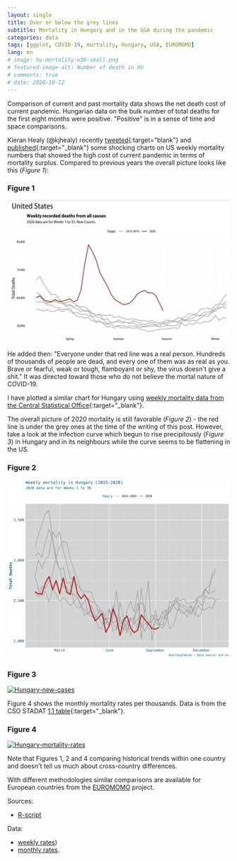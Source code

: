 ```yaml
---
layout: single 
title: Over or below the grey lines
subtitle: Mortality in Hungary and in the USA during the pandemic
categories: data
tags: [ggplot, COVID-19, mortality, Hungary, USA, EUROMOMO]
lang: en
# image: hu-mortality-w36-small.png
# featured-image-alt: Number of death in HU 
# comments: true
# date: 2020-10-12
---
```

Comparison of current and past mortality data shows the net death cost of current pandemic. Hungarian data on the bulk number of total deaths for the first eight months were positive. "Positive" is in a sense of time and space comparisons. 


Kieran Healy (@kjhealy) recently [tweeted](https://twitter.com/kjhealy/status/1313276959263162368){:target="blank"} and [published](https://kieranhealy.org/blog/archives/2020/09/24/us-excess-mortality/){:target="_blank"} some shocking charts on US weekly mortality numbers that showed the high cost of current pandemic in terms of mortality surplus. Compared to previous years the overall picture looks like this (*Figure 1*): 

### Figure 1
[![US weekly mortality by @kjhealy](/assets/img/20-10-07-mortality/USAmortality.jpg)](/assets/img/20-10-07-mortality/USAmortality.jpg)

He added then: "Everyone under that red line was a real person. Hundreds of thousands of people are dead, and every one of them was as real as you. Brave or fearful, weak or tough, flamboyant or shy, the virus doesn't give a shit." It was directed toward those who do not believe the mortal nature of COVID-19.

I have plotted a similar chart for Hungary using [weekly mortality data from the Central Statistical Office](https://www.ksh.hu/docs/hun/xstadat/xstadat_evkozi/e_wnh004a.html){:target="_blank"}. 

The overall picture of 2020 mortality is still favorable (*Figure 2*) - the red line is under the grey ones at the time of the writing of this post. However, take a look at the infection curve which begun to rise precipitously (*Figure 3*) in Hungary and in its neighbours while the curve seems to be flattening in the US. 
### Figure 2
[![Hungary-weekly-mortality](/assets/img/20-10-07-mortality/hu-mortality-w36-2020-10-12.png)](/assets/img/20-10-07-mortality/hu-mortality-w36-2020-10-12.png)

### Figure 3
[![Hungary-new-cases
](/assets/img/20-10-07-mortality/c19-cases-2020-10-12.png)](/assets/img/20-10-07-mortality/c19-cases-2020-10-12.png)

Figure 4 shows the monthly mortality rates per thousands. Data is from the CSO STADAT [1.1 table](https://www.ksh.hu/docs/hun/xstadat/xstadat_evkozi/e_wdsd001a.html){:target="_blank"}.

### Figure 4
[![Hungary-mortality-rates
](/assets/img/20-10-07-mortality/hu-mortality-rate-2020-10-12.png)](/assets/img/20-10-07-mortality/hu-mortality-rate-2020-10-12.png)

Note that Figures 1, 2 and 4 comparing historical trends within one country and doesn't tell us much about cross-country differences.

With different methodologies similar comparisons are available for European countries from the [EUROMOMO](https://www.euromomo.eu/graphs-and-maps) project. 

Sources:

- [R-script](/assets/img/20-10-07-mortality/weekly-mortality.R) 

Data:

- [weekly rates](/assets/img/20-10-07-mortality/weekly-total-deaths.csv)) 
- [monthly rates](/assets/img/20-10-07-mortality/monthly-deaths.csv).
